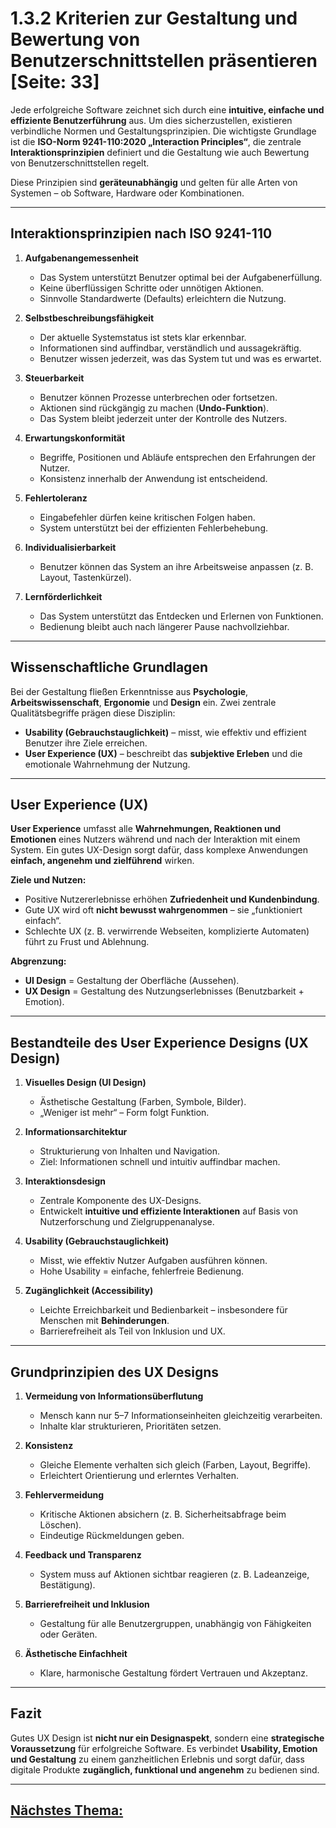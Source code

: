 # 1.3.2 Kriterien zur Gestaltung und Bewertung von Benutzerschnittstellen präsentieren [Seite: 33]

Jede erfolgreiche Software zeichnet sich durch eine **intuitive, einfache und effiziente Benutzerführung** aus. Um dies sicherzustellen, existieren verbindliche Normen und Gestaltungsprinzipien. Die wichtigste Grundlage ist die **ISO-Norm 9241-110:2020 „Interaction Principles“**, die zentrale **Interaktionsprinzipien** definiert und die Gestaltung wie auch Bewertung von Benutzerschnittstellen regelt.

Diese Prinzipien sind **geräteunabhängig** und gelten für alle Arten von Systemen – ob Software, Hardware oder Kombinationen.

---

## Interaktionsprinzipien nach ISO 9241-110

1. **Aufgabenangemessenheit**

   * Das System unterstützt Benutzer optimal bei der Aufgabenerfüllung.
   * Keine überflüssigen Schritte oder unnötigen Aktionen.
   * Sinnvolle Standardwerte (Defaults) erleichtern die Nutzung.

2. **Selbstbeschreibungsfähigkeit**

   * Der aktuelle Systemstatus ist stets klar erkennbar.
   * Informationen sind auffindbar, verständlich und aussagekräftig.
   * Benutzer wissen jederzeit, was das System tut und was es erwartet.

3. **Steuerbarkeit**

   * Benutzer können Prozesse unterbrechen oder fortsetzen.
   * Aktionen sind rückgängig zu machen (**Undo-Funktion**).
   * Das System bleibt jederzeit unter der Kontrolle des Nutzers.

4. **Erwartungskonformität**

   * Begriffe, Positionen und Abläufe entsprechen den Erfahrungen der Nutzer.
   * Konsistenz innerhalb der Anwendung ist entscheidend.

5. **Fehlertoleranz**

   * Eingabefehler dürfen keine kritischen Folgen haben.
   * System unterstützt bei der effizienten Fehlerbehebung.

6. **Individualisierbarkeit**

   * Benutzer können das System an ihre Arbeitsweise anpassen (z. B. Layout, Tastenkürzel).

7. **Lernförderlichkeit**

   * Das System unterstützt das Entdecken und Erlernen von Funktionen.
   * Bedienung bleibt auch nach längerer Pause nachvollziehbar.

---

## Wissenschaftliche Grundlagen

Bei der Gestaltung fließen Erkenntnisse aus **Psychologie**, **Arbeitswissenschaft**, **Ergonomie** und **Design** ein. Zwei zentrale Qualitätsbegriffe prägen diese Disziplin:

* **Usability (Gebrauchstauglichkeit)** – misst, wie effektiv und effizient Benutzer ihre Ziele erreichen.
* **User Experience (UX)** – beschreibt das **subjektive Erleben** und die emotionale Wahrnehmung der Nutzung.

---

## User Experience (UX)

**User Experience** umfasst alle **Wahrnehmungen, Reaktionen und Emotionen** eines Nutzers während und nach der Interaktion mit einem System.
Ein gutes UX-Design sorgt dafür, dass komplexe Anwendungen **einfach, angenehm und zielführend** wirken.

**Ziele und Nutzen:**

* Positive Nutzererlebnisse erhöhen **Zufriedenheit und Kundenbindung**.
* Gute UX wird oft **nicht bewusst wahrgenommen** – sie „funktioniert einfach“.
* Schlechte UX (z. B. verwirrende Webseiten, komplizierte Automaten) führt zu Frust und Ablehnung.

**Abgrenzung:**

* **UI Design** = Gestaltung der Oberfläche (Aussehen).
* **UX Design** = Gestaltung des Nutzungserlebnisses (Benutzbarkeit + Emotion).

---

## Bestandteile des User Experience Designs (UX Design)

1. **Visuelles Design (UI Design)**

   * Ästhetische Gestaltung (Farben, Symbole, Bilder).
   * „Weniger ist mehr“ – Form folgt Funktion.

2. **Informationsarchitektur**

   * Strukturierung von Inhalten und Navigation.
   * Ziel: Informationen schnell und intuitiv auffindbar machen.

3. **Interaktionsdesign**

   * Zentrale Komponente des UX-Designs.
   * Entwickelt **intuitive und effiziente Interaktionen** auf Basis von Nutzerforschung und Zielgruppenanalyse.

4. **Usability (Gebrauchstauglichkeit)**

   * Misst, wie effektiv Nutzer Aufgaben ausführen können.
   * Hohe Usability = einfache, fehlerfreie Bedienung.

5. **Zugänglichkeit (Accessibility)**

   * Leichte Erreichbarkeit und Bedienbarkeit – insbesondere für Menschen mit **Behinderungen**.
   * Barrierefreiheit als Teil von Inklusion und UX.

---

## Grundprinzipien des UX Designs

1. **Vermeidung von Informationsüberflutung**

   * Mensch kann nur 5–7 Informationseinheiten gleichzeitig verarbeiten.
   * Inhalte klar strukturieren, Prioritäten setzen.

2. **Konsistenz**

   * Gleiche Elemente verhalten sich gleich (Farben, Layout, Begriffe).
   * Erleichtert Orientierung und erlerntes Verhalten.

3. **Fehlervermeidung**

   * Kritische Aktionen absichern (z. B. Sicherheitsabfrage beim Löschen).
   * Eindeutige Rückmeldungen geben.

4. **Feedback und Transparenz**

   * System muss auf Aktionen sichtbar reagieren (z. B. Ladeanzeige, Bestätigung).

5. **Barrierefreiheit und Inklusion**

   * Gestaltung für alle Benutzergruppen, unabhängig von Fähigkeiten oder Geräten.

6. **Ästhetische Einfachheit**

   * Klare, harmonische Gestaltung fördert Vertrauen und Akzeptanz.

---

## Fazit

Gutes UX Design ist **nicht nur ein Designaspekt**, sondern eine **strategische Voraussetzung** für erfolgreiche Software.
Es verbindet **Usability, Emotion und Gestaltung** zu einem ganzheitlichen Erlebnis und sorgt dafür, dass digitale Produkte **zugänglich, funktional und angenehm** zu bedienen sind.

---

## [Nächstes Thema:](./1.3.3_Den_Designprozess_und_Designwerkzeuge_praesentieren.md)